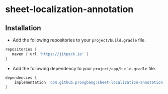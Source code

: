 # sheet-localization-annotation

## Installation

- Add the following repositories to your `project/build.gradle` file.

```groovy
repositories {
   maven { url 'https://jitpack.io' }
}
```

- Add the following dependency to your `project/app/build.gradle` file.

```groovy
dependencies {
    implementation 'com.github.prongbang:sheet-localization-annotation:1.0.0'
}
```
